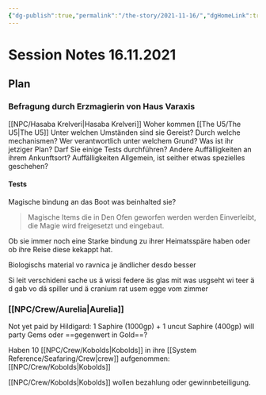 ```yaml
---
{"dg-publish":true,"permalink":"/the-story/2021-11-16/","dgHomeLink":true,"dgPassFrontmatter":true}
---
```


# Session Notes 16.11.2021
## Plan
### Befragung durch Erzmagierin von Haus Varaxis
[[NPC/Hasaba Krelveri|Hasaba Krelveri]]
Woher kommen [[The U5/The U5|The U5]]
Unter welchen Umständen sind sie Gereist?
Durch welche mechanismen?
Wer verantwortlich unter welchem Grund?
Was ist ihr jetziger Plan?
Darf Sie einige Tests durchführen?
Andere Auffälligkeiten an ihrem Ankunftsort?
Auffälligkeiten Allgemein, ist seither etwas spezielles geschehen?

#### Tests
Magische bindung an das Boot was beinhalted sie?
>Magische Items die in Den Ofen geworfen werden werden Einverleibt, die Magie wird freigesetzt und eingebaut.

Ob sie immer noch eine Starke bindung zu ihrer Heimatsspäre haben oder ob ihre Reise diese kekappt hat.

Biologischs material vo ravnica je ändlicher desdo besser

Si leit verschideni sache us ä wissi federe äs glas mit was usgseht wi teer ä d gab vo dä spiller und ä cranium rat usem egge vom zimmer

### [[NPC/Crew/Aurelia|Aurelia]]
Not yet paid by Hildigard: 1 Saphire (1000gp) + 1 uncut Saphire (400gp)
will party Gems oder ==gegenwert in Gold==?

Haben 10 [[NPC/Crew/Kobolds|Kobolds]] in ihre [[System Reference/Seafaring/Crew|crew]] aufgenommen: [[NPC/Crew/Kobolds|Kobolds]]

[[NPC/Crew/Kobolds|Kobolds]] wollen bezahlung oder gewinnbeteiligung.